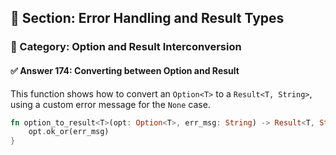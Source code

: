 ## 📘 Section: Error Handling and Result Types  
### 🔹 Category: Option and Result Interconversion  
#### ✅ Answer 174: Converting between Option and Result

This function shows how to convert an `Option<T>` to a `Result<T, String>`, using a custom error message for the `None` case.

```rust
fn option_to_result<T>(opt: Option<T>, err_msg: String) -> Result<T, String> {
    opt.ok_or(err_msg)
}
```
